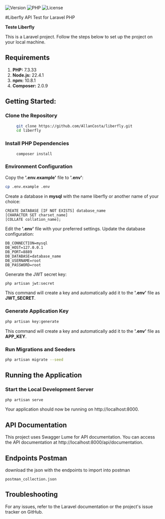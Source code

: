 ![Version](https://img.shields.io/badge/version-1.0.0-blue.svg)
![PHP](https://img.shields.io/badge/php-%5E7.3.33-blueviolet.svg)
![License](https://img.shields.io/badge/license-MIT-green.svg)

#Liberfly API Test for Laravel PHP

**Teste Liberfly**

This is a Laravel project. Follow the steps below to set up the project on your local machine.

## Requirements

1. **PHP:** 7.3.33
2. **Node.js:** 22.4.1
3. **npm:** 10.8.1
4. **Composer:** 2.0.9

## Getting Started:

### Clone the Repository

```bash
     git clone https://github.com/AllanCosta/liberfly.git
     cd liberfly
```

### Install PHP Dependencies

```bash
     composer install
```

### Environment Configuration

Copy the **'.env.example'** file to **'.env'**:

```bash
cp .env.example .env
```

Create a database in **mysql** with the name liberfly or another name of your choice:

```plaintext
CREATE DATABASE [IF NOT EXISTS] database_name
[CHARACTER SET charset_name]
[COLLATE collation_name];
```

Edit the **'.env'** file with your preferred settings. Update the database configuration:

```plaintext
DB_CONNECTION=mysql
DB_HOST=127.0.0.1
DB_PORT=8889
DB_DATABASE=database_name
DB_USERNAME=root
DB_PASSWORD=root
```

Generate the JWT secret key:

```bash
php artisan jwt:secret
```

This command will create a key and automatically add it to the **'.env'** file as **JWT_SECRET**.

### Generate Application Key

```bash
php artisan key:generate
```

This command will create a key and automatically add it to the **'.env'** file as **APP_KEY**.

### Run Migrations and Seeders

```bash
php artisan migrate --seed
```

## Running the Application

### Start the Local Development Server

```bash
php artisan serve
```

Your application should now be running on http://localhost:8000.

## API Documentation

This project uses Swagger Lume for API documentation. You can access the API documentation at http://localhost:8000/api/documentation.

## Endpoints Postman

download the json with the endpoints to import into postman

```plaintext
postman_collection.json
```

## Troubleshooting

For any issues, refer to the Laravel documentation or the project's issue tracker on GitHub.
